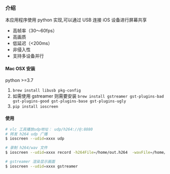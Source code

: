 
### 介绍
本应用程序使用 python 实现,可以通过 USB  连接 iOS 设备进行屏幕共享

- 高帧率（30〜60fps）
- 高画质
- 低延迟（<200ms）
- 非侵入性
- 支持多设备并行



####  Mac OSX 安装
python >=3.7

1. `brew install libusb pkg-config`
2. 如需使用 gstreamer 则需要安装 `brew install gstreamer gst-plugins-bad gst-plugins-good gst-plugins-base gst-plugins-ugly`
2. `pip install ioscreen`



#### 使用 
```bash
# vlc 工具播放udp地址： udp/h264://@:8880
# 转发 h264 udp 广播  
$ ioscreen --udid=xxxx udp

# 录制 h264/wav 文件
$ ioscreen --udid=xxxx record -h264File=/home/out.h264  -wavFile=/home/out.wav

# gstreamer 渲染显示画面
$ ioscreen --udid=xxxx gstreamer
```

